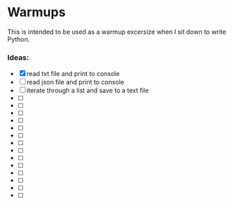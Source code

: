 # Warmups

This is intended to be used as a warmup excersize when I sit down to write Python.

### Ideas:
- [x] read txt file and print to console
- [ ] read json file and print to console
- [ ] iterate through a list and save to a text file
- [ ]  
- [ ] 
- [ ] 
- [ ] 
- [ ] 
- [ ] 
- [ ] 
- [ ] 
- [ ] 
- [ ] 
- [ ] 
- [ ] 
- [ ] 
- [ ] 
